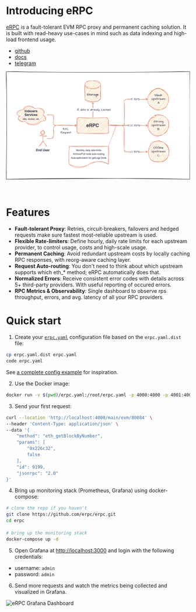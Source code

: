 # Introducing eRPC

[eRPC](https://erpc.cloud/) is a fault-tolerant EVM RPC proxy and permanent caching solution. It is built with read-heavy use-cases in mind such as data indexing and high-load frontend usage.

* [github](https://github.com/erpc/erpc)
* [docs](https://docs.erpc.cloud/)
* [telegram](https://t.me/erpc_cloud)

![Architecture](./assets/hla-diagram.svg)

<br />

# Features
- **Fault-tolerant Proxy**: Retries, circuit-breakers, failovers and hedged requests make sure fastest most-reliable upstream is used.
- **Flexible Rate-limiters**: Define hourly, daily rate limits for each upstream provider, to control usage, costs and high-scale usage.
- **Permanent Caching**: Avoid redundant upstream costs by locally caching RPC responses, with reorg-aware caching layer.
- **Request Auto-routing**: You don't need to think about which upstream supports which eth\_\* method; eRPC automatically does that.
- **Normalized Errors**: Receive consistent error codes with details across 5+ third-party providers. With useful reporting of occured errors.
- **RPC Metrics & Observability**: Single dashboard to observe rps throughput, errors, and avg. latency of all your RPC providers.

# Quick start

1. Create your [`erpc.yaml`](https://docs.erpc.cloud/config/example) configuration file based on the `erpc.yaml.dist` file:

```bash
cp erpc.yaml.dist erpc.yaml
code erpc.yaml
```

See [a complete config example](https://docs.erpc.cloud/config/example) for inspiration.

2. Use the Docker image:

```bash
docker run -v $(pwd)/erpc.yaml:/root/erpc.yaml -p 4000:4000 -p 4001:4001 ghcr.io/erpc/erpc:latest
```

3. Send your first request:

```bash
curl --location 'http://localhost:4000/main/evm/80084' \
--header 'Content-Type: application/json' \
--data '{
    "method": "eth_getBlockByNumber",
    "params": [
        "0x226c32",
        false
    ],
    "id": 9199,
    "jsonrpc": "2.0"
}'
```

4. Bring up monitoring stack (Prometheus, Grafana) using docker-compose:

```bash
# clone the repo if you haven't
git clone https://github.com/erpc/erpc.git
cd erpc

# bring up the monitoring stack
docker-compose up -d
```

5. Open Grafana at [http://localhost:3000](http://localhost:3000) and login with the following credentials:

- username: `admin`
- password: `admin`

6. Send more requests and watch the metrics being collected and visualized in Grafana.

![eRPC Grafana Dashboard](/assets/monitoring-example-erpc.png)
